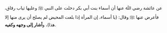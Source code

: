 عن عائشة رضي ﷲ عنها أن أسماء بنت أبي بكر دخلت على النبي ﷺ وعليها ثياب رقاق، فأعرض عنها ﷺ وقال: (يا أسماء، إن المرأة إذا بلغت المحيض لم يصلح أن يرى منها إلا هذا)، و**أشار إلى وجهه وكفيه**.